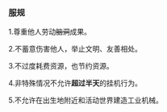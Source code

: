 ### 服规
1.尊重他人劳动~~脑洞~~成果。  

2.不蓄意伤害他人，举止文明、友善相处。  

3.不过度耗费资源，也节约资源。  

4.非特殊情况不允许**超过半天**的挂机行为。  

5.不允许在出生地附近和活动世界建造工业机械。  
